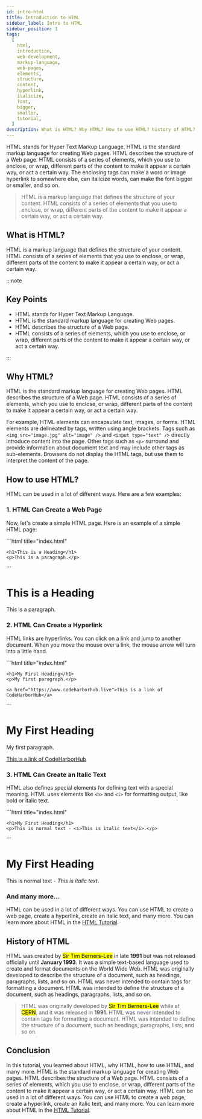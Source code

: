 ```yaml
---
id: intro-html
title: Introduction to HTML
sidebar_label: Intro to HTML
sidebar_position: 1
tags:
  [
    html,
    introduction,
    web-development,
    markup-language,
    web-pages,
    elements,
    structure,
    content,
    hyperlink,
    italicize,
    font,
    bigger,
    smaller,
    tutorial,
  ]
description: What is HTML? Why HTML? How to use HTML? history of HTML? Learn about HTML in this tutorial.
---
```


HTML stands for Hyper Text Markup Language. HTML is the standard markup language for creating Web pages. HTML describes the structure of a Web page. HTML consists of a series of elements, which you use to enclose, or wrap, different parts of the content to make it appear a certain way, or act a certain way. The enclosing tags can make a word or image hyperlink to somewhere else, can italicize words, can make the font bigger or smaller, and so on.

> HTML is a markup language that defines the structure of your content. HTML consists of a series of elements that you use to enclose, or wrap, different parts of the content to make it appear a certain way, or act a certain way.

## What is HTML?

HTML is a markup language that defines the structure of your content. HTML consists of a series of elements that you use to enclose, or wrap, different parts of the content to make it appear a certain way, or act a certain way.

:::note

## Key Points

- HTML stands for Hyper Text Markup Language.
- HTML is the standard markup language for creating Web pages.
- HTML describes the structure of a Web page.
- HTML consists of a series of elements, which you use to enclose, or wrap, different parts of the content to make it appear a certain way, or act a certain way.

:::

## Why HTML?

HTML is the standard markup language for creating Web pages. HTML describes the structure of a Web page. HTML consists of a series of elements, which you use to enclose, or wrap, different parts of the content to make it appear a certain way, or act a certain way.

For example, HTML elements can encapsulate text, images, or forms. HTML elements are delineated by tags, written using angle brackets. Tags such as `<img src="image.jpg" alt="image" />` and `<input type="text" />` directly introduce content into the page. Other tags such as `<p>` surround and provide information about document text and may include other tags as sub-elements. Browsers do not display the HTML tags, but use them to interpret the content of the page.

## How to use HTML?

HTML can be used in a lot of different ways. Here are a few examples:

### 1. HTML Can Create a Web Page

Now, let's create a simple HTML page. Here is an example of a simple HTML page:

<Tabs>
<TabItem value="in the code editor (vscode)" label="in the code editor (vscode)">
```html title="index.html"
<!DOCTYPE html>
<html>
  <head>
    <title>Page Title</title>
  </head>
  <body>

    <h1>This is a Heading</h1>
    <p>This is a paragraph.</p>

  </body>
</html>
```
</TabItem>

<TabItem value="in the browser (chrome)" label="in the browser (chrome)">
<BrowserWindow minHeight="300px" url="http://127.0.0.1:5500/index.html">
    <h1>This is a Heading</h1>
    <p>This is a paragraph.</p>
</BrowserWindow>
</TabItem>
</Tabs>

### 2. HTML Can Create a Hyperlink

HTML links are hyperlinks. You can click on a link and jump to another document. When you move the mouse over a link, the mouse arrow will turn into a little hand.

<Tabs>
<TabItem value="in the code editor (vscode)" label="in the code editor (vscode)">
```html title="index.html"
<!DOCTYPE html>
<html>
  <body>

    <h1>My First Heading</h1>
    <p>My first paragraph.</p>

    <a href="https://www.codeharborhub.live">This is a link of CodeHarborHub</a>

  </body>
</html>
```
</TabItem>

<TabItem value="in the browser (chrome)" label="in the browser (chrome)">
<BrowserWindow minHeight="300px" url="http://127.0.0.1:5500/index.html">
    <h1>My First Heading</h1>
    <p>My first paragraph.</p>
    <a href="https://www.codeharborhub.live">This is a link of CodeHarborHub</a>
</BrowserWindow>
</TabItem>
</Tabs>

### 3. HTML Can Create an Italic Text

HTML also defines special elements for defining text with a special meaning. HTML uses elements like `<b>` and `<i>` for formatting output, like bold or italic text.

<Tabs>
<TabItem value="in the code editor (vscode)" label="in the code editor (vscode)">
```html title="index.html"
<!DOCTYPE html>
<html>
  <body>

    <h1>My First Heading</h1>
    <p>This is normal text - <i>This is italic text</i>.</p>

  </body>
</html>
```
</TabItem>
<TabItem value="in the browser (chrome)" label="in the browser (chrome)">

<BrowserWindow minHeight="300px" url="http://127.0.0.1:5500/index.html">
    <h1>My First Heading</h1>
    <p>This is normal text - <i>This is italic text</i>.</p>
</BrowserWindow>
</TabItem>
</Tabs>

### And many more...

HTML can be used in a lot of different ways. You can use HTML to create a web page, create a hyperlink, create an italic text, and many more. You can learn more about HTML in the [HTML Tutorial](/docs/category/html-tutorial).

## History of HTML

HTML was created by <mark>Sir Tim Berners-Lee</mark> in late **1991** but was not released officially until **January 1993**. It was a simple text-based language used to create and format documents on the World Wide Web. HTML was originally developed to describe the structure of a document, such as headings, paragraphs, lists, and so on. HTML was never intended to contain tags for formatting a document. HTML was intended to define the structure of a document, such as headings, paragraphs, lists, and so on.

> HTML was originally developed by <mark>Sir Tim Berners-Lee</mark> while at <mark>CERN</mark>, and it was released in **1991**. HTML was never intended to contain tags for formatting a document. HTML was intended to define the structure of a document, such as headings, paragraphs, lists, and so on.

## Conclusion

In this tutorial, you learned about HTML, why HTML, how to use HTML, and many more. HTML is the standard markup language for creating Web pages. HTML describes the structure of a Web page. HTML consists of a series of elements, which you use to enclose, or wrap, different parts of the content to make it appear a certain way, or act a certain way. HTML can be used in a lot of different ways. You can use HTML to create a web page, create a hyperlink, create an italic text, and many more. You can learn more about HTML in the [HTML Tutorial](/docs/category/html-tutorial).
